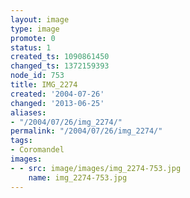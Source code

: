 ```yaml
---
layout: image
type: image
promote: 0
status: 1
created_ts: 1090861450
changed_ts: 1372159393
node_id: 753
title: IMG_2274
created: '2004-07-26'
changed: '2013-06-25'
aliases:
- "/2004/07/26/img_2274/"
permalink: "/2004/07/26/img_2274/"
tags:
- Coromandel
images:
- - src: image/images/img_2274-753.jpg
    name: img_2274-753.jpg
---
```


